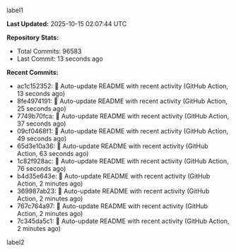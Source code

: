 
label1 
<!-- ACTIVITY_START -->
**Last Updated:** 2025-10-15 02:07:44 UTC

**Repository Stats:**
- Total Commits: 96583
- Last Commit: 13 seconds ago

**Recent Commits:**
- ac1c152352: 🤖 Auto-update README with recent activity (GitHub Action, 13 seconds ago)
- 8fe4974191: 🤖 Auto-update README with recent activity (GitHub Action, 25 seconds ago)
- 7749b70fca: 🤖 Auto-update README with recent activity (GitHub Action, 37 seconds ago)
- 09cf0468f1: 🤖 Auto-update README with recent activity (GitHub Action, 49 seconds ago)
- 65d3e10a36: 🤖 Auto-update README with recent activity (GitHub Action, 63 seconds ago)
- 1c82f928ac: 🤖 Auto-update README with recent activity (GitHub Action, 76 seconds ago)
- b4d35e643e: 🤖 Auto-update README with recent activity (GitHub Action, 2 minutes ago)
- 369987ab23: 🤖 Auto-update README with recent activity (GitHub Action, 2 minutes ago)
- 767c764a97: 🤖 Auto-update README with recent activity (GitHub Action, 2 minutes ago)
- 7c345da5c1: 🤖 Auto-update README with recent activity (GitHub Action, 2 minutes ago)
<!-- ACTIVITY_END -->

label2
